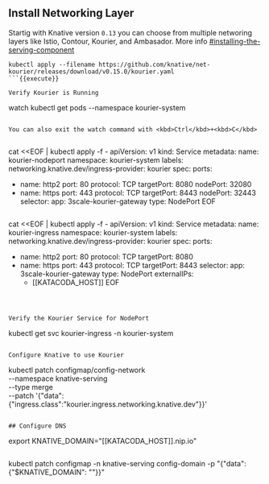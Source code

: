 ## Install Networking Layer

Startig with Knative version `0.13` you can choose from multiple networing layers like Istio, Contour, Kourier, and Ambasador.
More info [#installing-the-serving-component](https://knative.dev/docs/install/any-kubernetes-cluster/#installing-the-serving-component)

```
kubectl apply --filename https://github.com/knative/net-kourier/releases/download/v0.15.0/kourier.yaml
```{{execute}}

Verify Kourier is Running
```
watch kubectl get pods --namespace kourier-system
```{{execute interrupt}}

You can also exit the watch command with <kbd>Ctrl</kbd>+<kbd>C</kbd>


```
cat <<EOF | kubectl apply -f -
apiVersion: v1
kind: Service
metadata:
  name: kourier-nodeport
  namespace: kourier-system
  labels:
    networking.knative.dev/ingress-provider: kourier
spec:
  ports:
  - name: http2
    port: 80
    protocol: TCP
    targetPort: 8080
    nodePort: 32080
  - name: https
    port: 443
    protocol: TCP
    targetPort: 8443
    nodePort: 32443
  selector:
    app: 3scale-kourier-gateway
  type: NodePort
EOF
```{{execute}}

```
cat <<EOF | kubectl apply -f -
apiVersion: v1
kind: Service
metadata:
  name: kourier-ingress
  namespace: kourier-system
  labels:
    networking.knative.dev/ingress-provider: kourier
spec:
  ports:
  - name: http2
    port: 80
    protocol: TCP
    targetPort: 8080
  - name: https
    port: 443
    protocol: TCP
    targetPort: 8443
  selector:
    app: 3scale-kourier-gateway
  type: NodePort
  externalIPs:
    - [[KATACODA_HOST]]
EOF
```{{execute}}



Verify the Kourier Service for NodePort
```
kubectl get svc kourier-ingress -n kourier-system
```{{execute}}

Configure Knative to use Kourier
```
kubectl patch configmap/config-network \
  --namespace knative-serving \
  --type merge \
  --patch '{"data":{"ingress.class":"kourier.ingress.networking.knative.dev"}}'
```{{execute}}

## Configure DNS
```
export KNATIVE_DOMAIN="[[KATACODA_HOST]].nip.io"
```{{execute}}

```
kubectl patch configmap -n knative-serving config-domain -p "{\"data\": {\"$KNATIVE_DOMAIN\": \"\"}}"
```{{execute}}
